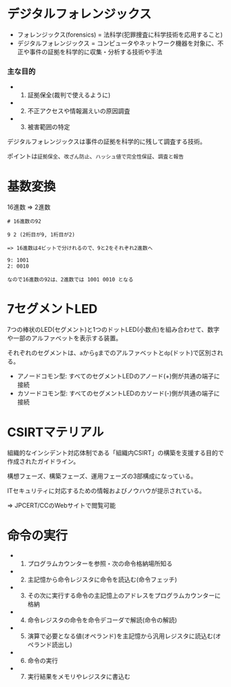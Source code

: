 # デジタルフォレンジックス

- フォレンジックス(forensics) = 法科学(犯罪捜査に科学技術を応用すること)
- デジタルフォレンジックス = コンピュータやネットワーク機器を対象に、不正や事件の証拠を科学的に収集・分析する技術や手法

### 主な目的

- 1. 証拠保全(裁判で使えるように)
- 2. 不正アクセスや情報漏えいの原因調査
- 3. 被害範囲の特定

デジタルフォレンジックスは事件の証拠を科学的に残して調査する技術。

ポイントは`証拠保全`、`改ざん防止`、`ハッシュ値で完全性保証`、`調査と報告`

# 基数変換

16進数 => 2進数

```
# 16進数の92

9 2 (2桁目が9, 1桁目が2)

=> 16進数は4ビットで分けれるので、9と2をそれぞれ2進数へ

9: 1001
2: 0010

なので16進数の92は、2進数では 1001 0010 となる
```

# 7セグメントLED

7つの棒状のLED(セグメント)と1つのドットLED(小数点)を組み合わせて、数字や一部のアルファベットを表示する装置。

それぞれのセグメントは、`a`から`g`までのアルファベットと`dp`(ドット)で区別される。

- アノードコモン型: すべてのセグメントLEDのアノード(+)側が共通の端子に接続
- カソードコモン型: すべてのセグメントLEDのカソード(-)側が共通の端子に接続

# CSIRTマテリアル

組織的なインシデント対応体制である「組織内CSIRT」の構築を支援する目的で作成されたガイドライン。

構想フェーズ、構築フェーズ、運用フェーズの3部構成になっている。

ITセキュリティに対応するための情報およびノウハウが提示されている。

=> JPCERT/CCのWebサイトで閲覧可能

# 命令の実行

- 1. プログラムカウンターを参照・次の命令格納場所知る
- 2. 主記憶から命令レジスタに命令を読込む(命令フェッチ)
- 3. その次に実行する命令の主記憶上のアドレスをプログラムカウンターに格納
- 4. 命令レジスタの命令を命令デコーダで解読(命令の解読)
- 5. 演算で必要となる値(オペランド)を主記憶から汎用レジスタに読込む(オペランド読出し)
- 6. 命令の実行
- 7. 実行結果をメモリやレジスタに書込む

